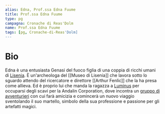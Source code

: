 ```yaml
---
alias: Edna, Prof.ssa Edna Fuume
title: Prof.ssa Edna Fuume
type: pg
campagna: Cronache di Reas'Dolm
name: Prof.ssa Edna Fuume
tags: [pg, Cronache-di-Reas'Dolm]
---
```

# Bio

Edna è una entusiasta Genasi del fuoco figlia di una coppia di ricchi umani di [Lisenia](Lisenia.md). È un'archeologa del [[Museo di Lisenia]] che lavora sotto lo sguardo attendo del ricercatore e direttore [[Arthur Fenlic]] che la ha presa come allieva. Ed è proprio lui che manda la ragazza a [Luminus](Luminus.md) per occuparsi degli scavi per la Andalin Corporation, dove incontra un [gruppo di avventurieri](5-Lo%20scontro%20con%20il%20Gorgone.md) con cui farà amicizia e comincerà un nuovo viaggio sventolando il suo martello, simbolo della sua professione e passione per gli artefatti magici.